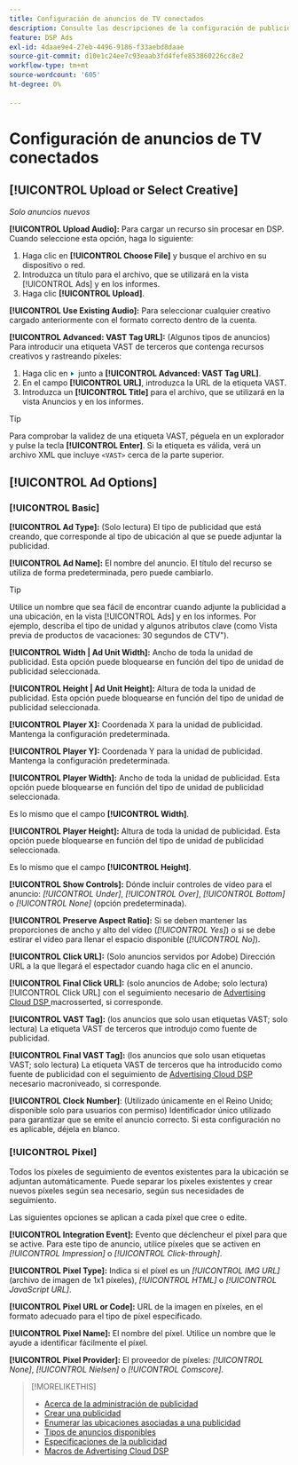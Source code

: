 ```yaml
---
title: Configuración de anuncios de TV conectados
description: Consulte las descripciones de la configuración de publicidad disponible para los anuncios de TV conectados.
feature: DSP Ads
exl-id: 4daae9e4-27eb-4496-9186-f33aebd8daae
source-git-commit: d10e1c24ee7c93eaab3fd4fefe853860226cc8e2
workflow-type: tm+mt
source-wordcount: '605'
ht-degree: 0%

---
```


# Configuración de anuncios de TV conectados

## [!UICONTROL Upload or Select Creative]

*Solo anuncios nuevos*

**[!UICONTROL Upload Audio]:** Para cargar un recurso sin procesar en DSP. Cuando seleccione esta opción, haga lo siguiente:

1. Haga clic en **[!UICONTROL Choose File]** y busque el archivo en su dispositivo o red.
1. Introduzca un título para el archivo, que se utilizará en la vista [!UICONTROL Ads] y en los informes.
1. Haga clic **[!UICONTROL Upload]**.

**[!UICONTROL Use Existing Audio]:** Para seleccionar cualquier creativo cargado anteriormente con el formato correcto dentro de la cuenta.

**[!UICONTROL Advanced: VAST Tag URL]:**  (Algunos tipos de anuncios) Para introducir una etiqueta VAST de terceros que contenga recursos creativos y rastreando píxeles:

1. Haga clic en ![flecha](/help/dsp/assets/compressed.png) junto a **[!UICONTROL Advanced: VAST Tag URL]**.
1. En el campo **[!UICONTROL URL]**, introduzca la URL de la etiqueta VAST.
1. Introduzca un **[!UICONTROL Title]** para el archivo, que se utilizará en la vista Anuncios y en los informes.

>[!TIP]
>
> Para comprobar la validez de una etiqueta VAST, péguela en un explorador y pulse la tecla **[!UICONTROL Enter]**. Si la etiqueta es válida, verá un archivo XML que incluye `<VAST>` cerca de la parte superior.

## [!UICONTROL Ad Options]

### [!UICONTROL Basic]

**[!UICONTROL Ad Type]:**  (Solo lectura) El tipo de publicidad que está creando, que corresponde al tipo de ubicación al que se puede adjuntar la publicidad.

**[!UICONTROL Ad Name]:** El nombre del anuncio. El título del recurso se utiliza de forma predeterminada, pero puede cambiarlo.

>[!TIP]
>
> Utilice un nombre que sea fácil de encontrar cuando adjunte la publicidad a una ubicación, en la vista [!UICONTROL Ads] y en los informes. Por ejemplo, describa el tipo de unidad y algunos atributos clave (como Vista previa de productos de vacaciones: 30 segundos de CTV&quot;).

**[!UICONTROL Width | Ad Unit Width]:** Ancho de toda la unidad de publicidad. Esta opción puede bloquearse en función del tipo de unidad de publicidad seleccionada.

**[!UICONTROL Height | Ad Unit Height]:** Altura de toda la unidad de publicidad. Esta opción puede bloquearse en función del tipo de unidad de publicidad seleccionada.

**[!UICONTROL Player X]:** Coordenada X para la unidad de publicidad. Mantenga la configuración predeterminada.

**[!UICONTROL Player Y]:** Coordenada Y para la unidad de publicidad. Mantenga la configuración predeterminada.

**[!UICONTROL Player Width]:** Ancho de toda la unidad de publicidad. Esta opción puede bloquearse en función del tipo de unidad de publicidad seleccionada.

Es lo mismo que el campo **[!UICONTROL Width]**.

**[!UICONTROL Player Height]:** Altura de toda la unidad de publicidad. Esta opción puede bloquearse en función del tipo de unidad de publicidad seleccionada.

Es lo mismo que el campo **[!UICONTROL Height]**.

**[!UICONTROL Show Controls]:** Dónde incluir controles de vídeo para el anuncio:  *[!UICONTROL Under]*,  *[!UICONTROL Over]*,  *[!UICONTROL Bottom]* o  *[!UICONTROL None]* (opción predeterminada).

**[!UICONTROL Preserve Aspect Ratio]:** Si se deben mantener las proporciones de ancho y alto del vídeo (*[!UICONTROL Yes]*) o si se debe estirar el vídeo para llenar el espacio disponible (*[!UICONTROL No]*).

**[!UICONTROL Click URL]:**  (Solo anuncios servidos por Adobe) Dirección URL a la que llegará el espectador cuando haga clic en el anuncio.

**[!UICONTROL Final Click URL]:**  (solo anuncios de Adobe; solo lectura)  [!UICONTROL Click URL] con el seguimiento necesario de  [Advertising Cloud DSP ](/help/dsp/campaign-management/macros.md) macrosserted, si corresponde.

**[!UICONTROL VAST Tag]:** (los anuncios que solo usan etiquetas VAST; solo lectura) La etiqueta VAST de terceros que introdujo como fuente de publicidad.

**[!UICONTROL Final VAST Tag]:** (los anuncios que solo usan etiquetas VAST; solo lectura) La etiqueta VAST de terceros que ha introducido como fuente de publicidad con el seguimiento de  [Advertising Cloud DSP ](/help/dsp/campaign-management/macros.md) necesario macroniveado, si corresponde.

**[!UICONTROL Clock Number]**: (Utilizado únicamente en el Reino Unido; disponible solo para usuarios con permiso) Identificador único utilizado para garantizar que se emite el anuncio correcto. Si esta configuración no es aplicable, déjela en blanco.

### [!UICONTROL Pixel]

Todos los píxeles de seguimiento de eventos existentes para la ubicación se adjuntan automáticamente. Puede separar los píxeles existentes y crear nuevos píxeles según sea necesario, según sus necesidades de seguimiento.

Las siguientes opciones se aplican a cada píxel que cree o edite.

**[!UICONTROL Integration Event]:** Evento que déclencheur el píxel para que se active. Para este tipo de anuncio, utilice píxeles que se activen en *[!UICONTROL Impression]* o *[!UICONTROL Click-through]*.

**[!UICONTROL Pixel Type]:** Indica si el píxel es un  *[!UICONTROL IMG URL]* (archivo de imagen de 1x1 píxeles),  *[!UICONTROL HTML]* o  *[!UICONTROL JavaScript URL]*.

**[!UICONTROL Pixel URL or Code]:** URL de la imagen en píxeles, en el formato adecuado para el tipo de píxel especificado.

**[!UICONTROL Pixel Name]:** El nombre del píxel. Utilice un nombre que le ayude a identificar fácilmente el píxel.

**[!UICONTROL Pixel Provider]:** El proveedor de píxeles:  *[!UICONTROL None]*,  *[!UICONTROL Nielsen]* o  *[!UICONTROL Comscore]*.

>[!MORELIKETHIS]
>
>* [Acerca de la administración de publicidad](ad-about.md)
>* [Crear una publicidad](ad-create.md)
>* [Enumerar las ubicaciones asociadas a una publicidad](/help/dsp/campaign-management/ads/ad-list-placements.md)
>* [Tipos de anuncios disponibles](ad-types.md)
>* [Especificaciones de la publicidad](/help/dsp/assets/ad-specs.pdf)
>* [Macros de Advertising Cloud DSP](/help/dsp/campaign-management/macros.md)

